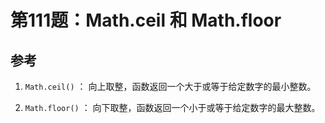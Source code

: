 # 第111题：Math.ceil 和 Math.floor

## 参考

1. `Math.ceil()` ： 向上取整，函数返回一个大于或等于给定数字的最小整数。

2. `Math.floor()` ： 向下取整，函数返回一个小于或等于给定数字的最大整数。